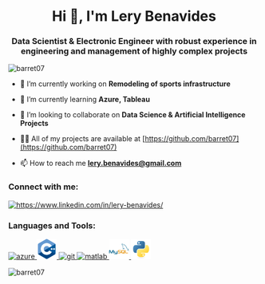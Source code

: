 <h1 align="center">Hi 👋, I'm Lery Benavides</h1>
<h3 align="center">Data Scientist & Electronic Engineer with robust experience in engineering and management of highly complex projects</h3>

<p align="left"> <img src="https://komarev.com/ghpvc/?username=barret07&label=Profile%20views&color=0e75b6&style=flat" alt="barret07" /> </p>

- 🔭 I’m currently working on **Remodeling of sports infrastructure**

- 🌱 I’m currently learning **Azure, Tableau**

- 👯 I’m looking to collaborate on **Data Science & Artificial Intelligence Projects**

- 👨‍💻 All of my projects are available at [https://github.com/barret07](https://github.com/barret07)

- 📫 How to reach me **lery.benavides@gmail.com**

<h3 align="left">Connect with me:</h3>
<p align="left">
<a href="https://linkedin.com/in/https://www.linkedin.com/in/lery-benavides/" target="blank"><img align="center" src="https://raw.githubusercontent.com/rahuldkjain/github-profile-readme-generator/master/src/images/icons/Social/linked-in-alt.svg" alt="https://www.linkedin.com/in/lery-benavides/" height="30" width="40" /></a>
</p>

<h3 align="left">Languages and Tools:</h3>
<p align="left"> <a href="https://azure.microsoft.com/en-in/" target="_blank" rel="noreferrer"> <img src="https://www.vectorlogo.zone/logos/microsoft_azure/microsoft_azure-icon.svg" alt="azure" width="40" height="40"/> </a> <a href="https://www.w3schools.com/cpp/" target="_blank" rel="noreferrer"> <img src="https://raw.githubusercontent.com/devicons/devicon/master/icons/cplusplus/cplusplus-original.svg" alt="cplusplus" width="40" height="40"/> </a> <a href="https://git-scm.com/" target="_blank" rel="noreferrer"> <img src="https://www.vectorlogo.zone/logos/git-scm/git-scm-icon.svg" alt="git" width="40" height="40"/> </a> <a href="https://www.mathworks.com/" target="_blank" rel="noreferrer"> <img src="https://upload.wikimedia.org/wikipedia/commons/2/21/Matlab_Logo.png" alt="matlab" width="40" height="40"/> </a> <a href="https://www.mysql.com/" target="_blank" rel="noreferrer"> <img src="https://raw.githubusercontent.com/devicons/devicon/master/icons/mysql/mysql-original-wordmark.svg" alt="mysql" width="40" height="40"/> </a> <a href="https://www.python.org" target="_blank" rel="noreferrer"> <img src="https://raw.githubusercontent.com/devicons/devicon/master/icons/python/python-original.svg" alt="python" width="40" height="40"/> </a> </p>

<p><img align="center" src="https://github-readme-stats.vercel.app/api/top-langs?username=barret07&show_icons=true&locale=en&layout=compact" alt="barret07" /></p>
